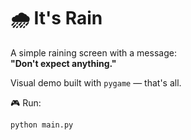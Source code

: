 # 🌧️ It's Rain

A simple raining screen with a message:  
**"Don't expect anything."**  

Visual demo built with `pygame` — that's all.

🎮 Run:
```bash
python main.py
